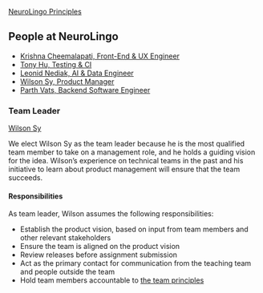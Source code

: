 [NeuroLingo Principles](./principles.md)

People at NeuroLingo
---

- [Krishna Cheemalapati, Front-End & UX Engineer](./krishna_cheemalapati.md)
- [Tony Hu, Testing & CI](./tony_juntao_hu.md)
- [Leonid Nediak, AI & Data Engineer](./leonid_nediak.md)
- [Wilson Sy, Product Manager](./wilson_sy.md)
- [Parth Vats, Backend Software Engineer](./parth_vats.md)

### Team Leader

[Wilson Sy](./wilson_sy.md)

We elect Wilson Sy as the team leader because he is the most qualified team member to take on a management role, and he holds a guiding vision for the idea. Wilson’s experience on technical teams in the past and his initiative to learn about product management will ensure that the team succeeds.

#### Responsibilities

As team leader, Wilson assumes the following responsibilities:

- Establish the product vision, based on input from team members and other relevant stakeholders
- Ensure the team is aligned on the product vision
- Review releases before assignment submission
- Act as the primary contact for communication from the teaching team and people outside the team
- Hold team members accountable to [the team principles](./principles.md)
